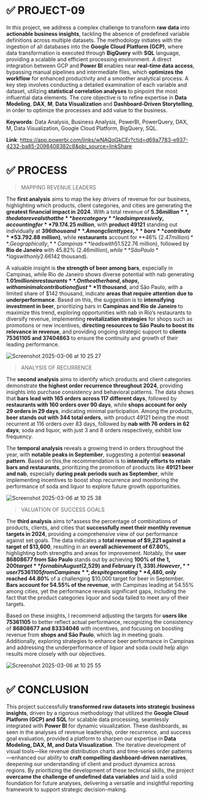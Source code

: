 # ✅ PROJECT-09

In this project, we address a complex challenge to transform **raw data** into **actionable business insights**, tackling the absence of predefined variable definitions across multiple datasets. The methodology initiates with the ingestion of all databases into the **Google Cloud Platform (GCP)**, where data transformation is executed through **BigQuery** with **SQL** language, providing a scalable and efficient processing environment. A direct integration between GCP and **Power BI** enables near **real-time data access**, bypassing manual pipelines and intermediate files, which **optimizes the workflow** for enhanced productivity and a smoother analytical process. A key step involves conducting a detailed examination of each variable and dataset, utilizing **statistical correlation analyses** to pinpoint the most influential data elements. The core objective is to refine expertise in **Data Modeling**, **DAX**, **M**, **Data Visualization** and **Dashboard-Driven Storytelling**, in order to optimize the processes and add value to the business.

**Keywords**: Data Analysis, Business Analysis, PowerBI, PowerQuery, DAX, M, Data Visualization, Google Cloud Platform, BigQuery, SQL.

**Link**: https://app.powerbi.com/links/wNAQqGkCEr?ctid=d69a7783-e937-4232-ba85-2098408382c8&pbi_source=linkShare

# ✅ PROCESS

> MAPPING REVENUE LEADERS

The **first analysis** aims to map the key drivers of revenue for our business, highlighting which products, client categories, and cities are generating the **greatest financial impact in 2024**. With a total revenue of **$5.36 million**, the data reveals that the **beer category** leads impressively, accounting for **79.17%** of the revenue, or approximately **$4.25 million**, with **product 49121** standing out individually at **$396 thousand**. Among client types, **bars** contribute **53.79% ($2.88 million)**, while **restaurants** account for **46% ($2.47 million)**. Geographically, **Campinas** leads with 51.52% ($2.76 million), followed by **Rio de Janeiro** with 45.82% ($2.46 million), while **São Paulo** lags with only 2.66% ($142 thousand). 

A valuable insight is **the strength of beer among bars**, especially in Campinas, while Rio de Janeiro shows diverse potential with nab generating **$1.01 million in restaurants**. On the other hand, shops, with a minimal contribution of just **$11 thousand**, and São Paulo, with a limited share of $142 thousand, indicate **areas that require attention due to underperformance**. Based on this, the suggestion is to **intensifying investment in beer**, prioritizing bars in **Campinas and Rio de Janeiro** to maximize this trend, exploring opportunities with nab in Rio’s restaurants to diversify revenue, implementing **revitalization strategies** for shops such as promotions or new incentives, **directing resources to São Paulo to boost its relevance in revenue**, and providing ongoing strategic support to **clients 75361105 and 37404863** to ensure the continuity and growth of their leading performance.

![Screenshot 2025-03-06 at 10 25 27](https://github.com/user-attachments/assets/062b0dfd-ac0d-4076-8159-f4c21194b998)

> ANALYSIS OF RECURRENCE

The **second analysis** aims to identify which products and client categories demonstrate **the highest order recurrence throughout 2024**, providing insights into purchase consistency and behavioral patterns. The data shows that **bars lead with 165 orders across 117 different days**, followed by **restaurants with 160 orders over 90 days**, while **shops account for only 29 orders in 29 days**, indicating minimal participation. Among the products, **beer stands out with 344 total orders**, with product 49121 being the most recurrent at 116 orders over 83 days, followed by **nab with 76 orders in 62 days**; soda and liquor, with just 3 and 8 orders respectively, exhibit low frequency. 

The **temporal analysis** reveals a growing trend in orders throughout the year, with **notable peaks in September**, suggesting a potential **seasonal pattern**. Based on this,the recommendation is to **intensify efforts to retain bars and restaurants**, prioritizing the promotion of products like **49121 beer and nab**, especially **during peak periods such as September**, while implementing incentives to boost shop recurrence and monitoring the performance of soda and liquor to explore future growth opportunities.

![Screenshot 2025-03-06 at 10 25 38](https://github.com/user-attachments/assets/99f60828-9073-4e7c-a461-e1470d4d77ea)

> VALUATION OF SUCCESS GOALS

The **third analysis** aims to*assess the percentage of combinations of products, clients, and cities that **successfully meet their monthly revenue targets in 2024**, providing a comprehensive view of our performance against set goals. The data indicates a **total revenue of $9,221 against a target of $13,600**, resulting in an **overall achievement of 67.80%**, highlighting both strengths and areas for improvement. Notably, the **user 86808677 from São Paulo** stands out by achieving **100% of the $1,200 target** for nab in August ($2,529) and February ($1,339). However, **user 75361105 from Campinas**, despite generating **$4,480, only reached 44.80%** of a challenging $10,000 target for beer in September. **Bars account for 54.55% of the revenue**, with Campinas leading at 54.55% among cities, yet the performance reveals significant gaps, including the fact that the product categories liquor and soda failed to meet any of their targets. 

Based on these insights, I recommend adjusting the targets for **users like 75361105** to better reflect actual performance, recognizing the consistency of **86808677 and 83334046** with incentives, and focusing on boosting revenue from **shops and São Paulo**, which lag in meeting goals. Additionally, exploring strategies to enhance beer performance in Campinas and addressing the underperformance of liquor and soda could help align results more closely with our objectives.

![Screenshot 2025-03-06 at 10 25 55](https://github.com/user-attachments/assets/189dbdbc-2a21-4ddf-b5d6-a57563edf66f)

# ✅ CONCLUSION

This project successfully **transformed raw datasets into strategic business insights**, driven by a rigorous methodology that utilized the **Google Cloud Platform (GCP) and SQL** for scalable data processing, seamlessly integrated with **Power BI** for dynamic visualization. These dashboards, as seen in the analyses of revenue leadership, order recurrence, and success goal evaluation, provided a platform to sharpen our expertise in **Data Modeling, DAX, M, and Data Visualization**. The iterative development of visual tools—like revenue distribution charts and time-series order patterns—enhanced our ability to **craft compelling dashboard-driven narratives**, deepening our understanding of client and product dynamics across regions. By prioritizing the development of these technical skills, the project **overcame the challenge of undefined data variables** and laid a solid foundation for future analyses, delivering a versatile and insightful reporting framework to support strategic decision-making.
